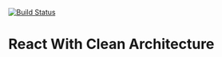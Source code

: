 [![Build Status](https://app.travis-ci.com/thiagopaiva99/4devs.svg?branch=main)](https://app.travis-ci.com/thiagopaiva99/4devs)

# React With Clean Architecture
